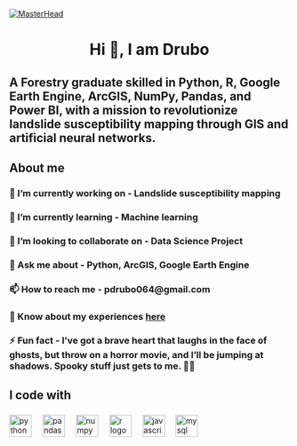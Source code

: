 [![MasterHead](https://i.ibb.co.com/gvtqZ1J/Forestry-Graduate.gif)](https://about-robin-mitra.netlify.app/)

<h1 align="center">Hi 👋, I am Drubo</h1>

###

<h2 align="left">A Forestry graduate skilled in Python, R, Google Earth Engine, ArcGIS, NumPy, Pandas, and Power BI, with a mission to revolutionize landslide susceptibility mapping through GIS and artificial neural networks.</h2>

###

<h2 align="left">About me</h2>

###

<div align="left">
<h3>🔭 I’m currently working on -  Landslide susceptibility mapping</h3>
<h3>🌱 I’m currently learning - Machine learning</h3>
<h3>👯 I’m looking to collaborate on - Data Science Project</h3>
<h3>💬 Ask me about - Python, ArcGIS, Google Earth Engine</h3>
<h3>📫 How to reach me - pdrubo064@gmail.com</h3>
<h3>📄 Know about my experiences <a href="https://drive.google.com/file/d/1rMZ3FE4JoRj0sHiwUPE0mRbp7ss8TKlg/view?usp=sharing">here</a></h3>
<h3>⚡ Fun fact - I’ve got a brave heart that laughs in the face of ghosts, but throw on a horror movie, and I’ll be jumping at shadows. Spooky stuff just gets to me. 🎃💀</h3>
</div>

###

<h2 align="left">I code with</h2>

###

<div align="left">
  <img src="https://skillicons.dev/icons?i=py" height="40" alt="python logo"  />
  <img width="12" />
  <img src="https://img.shields.io/badge/pandas-150458?logo=pandas&logoColor=white&style=for-the-badge" height="40" alt="pandas logo"  />
  <img width="12" />
  <img src="https://img.shields.io/badge/NumPy-013243?logo=numpy&logoColor=white&style=for-the-badge" height="40" alt="numpy logo"  />
  <img width="12" />
  <img src="https://skillicons.dev/icons?i=r" height="40" alt="r logo"  />
  <img width="12" />
  <img src="https://cdn.jsdelivr.net/gh/devicons/devicon/icons/javascript/javascript-original.svg" height="40" alt="javascript logo"  />
  <img width="12" />
  <img src="https://skillicons.dev/icons?i=mysql" height="40" alt="mysql logo"  />
</div>

###
